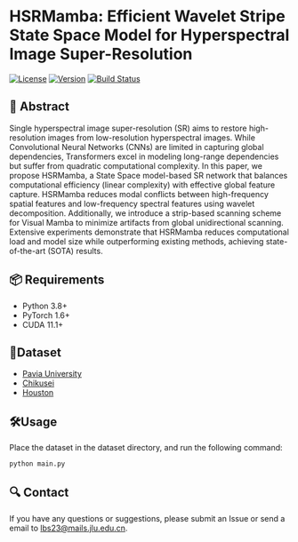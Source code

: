 # HSRMamba: Efficient Wavelet Stripe State Space Model for Hyperspectral Image Super-Resolution

[![License](https://img.shields.io/badge/license-MIT-blue.svg)](LICENSE)
[![Version](https://img.shields.io/badge/version-1.0.0-green.svg)]()
[![Build Status](https://img.shields.io/badge/build-passing-brightgreen.svg)]()

## 📖 Abstract
Single hyperspectral image super-resolution (SR) aims to restore high-resolution images from low-resolution hyperspectral images. While Convolutional Neural Networks (CNNs) are limited in capturing global dependencies, Transformers excel in modeling long-range dependencies but suffer from quadratic computational complexity. In this paper, we propose HSRMamba, a State Space model-based SR network that balances computational efficiency (linear complexity) with effective global feature capture. HSRMamba reduces modal conflicts between high-frequency spatial features and low-frequency spectral features using wavelet decomposition. Additionally, we introduce a strip-based scanning scheme for Visual Mamba to minimize artifacts from global unidirectional scanning. Extensive experiments demonstrate that HSRMamba reduces computational load and model size while outperforming existing methods, achieving state-of-the-art (SOTA) results.

## 📦 Requirements
- Python 3.8+
- PyTorch 1.6+
- CUDA 11.1+

## 📂Dataset
- [Pavia University](https://www.ehu.eus/ccwintco/index.php/Hyperspectral_Remote_Sensing_Scenes)
- [Chikusei](https://naotoyokoya.com/Download.html)
- [Houston](https://hyperspectral.ee.uh.edu/?page_id=459)

## 🛠️Usage
Place the dataset in the dataset directory, and run the following command:
```bash
python main.py 
```

## 🔍 Contact

If you have any questions or suggestions, please submit an Issue or send a email to <lbs23@mails.jlu.edu.cn>.
